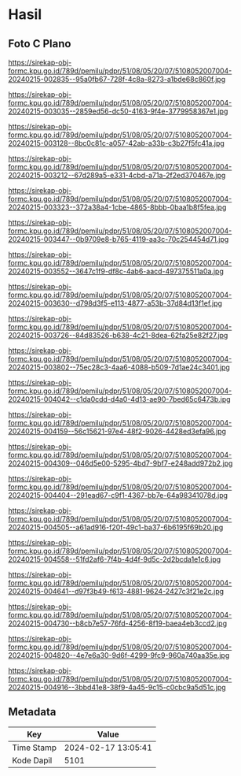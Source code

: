 # Hasil

## Foto C Plano

https://sirekap-obj-formc.kpu.go.id/789d/pemilu/pdpr/51/08/05/20/07/5108052007004-20240215-002835--95a0fb67-728f-4c8a-8273-a1bde68c860f.jpg

https://sirekap-obj-formc.kpu.go.id/789d/pemilu/pdpr/51/08/05/20/07/5108052007004-20240215-003035--2859ed56-dc50-4163-9f4e-3779958367e1.jpg

https://sirekap-obj-formc.kpu.go.id/789d/pemilu/pdpr/51/08/05/20/07/5108052007004-20240215-003128--8bc0c81c-a057-42ab-a33b-c3b27f5fc41a.jpg

https://sirekap-obj-formc.kpu.go.id/789d/pemilu/pdpr/51/08/05/20/07/5108052007004-20240215-003212--67d289a5-e331-4cbd-a71a-2f2ed370467e.jpg

https://sirekap-obj-formc.kpu.go.id/789d/pemilu/pdpr/51/08/05/20/07/5108052007004-20240215-003323--372a38a4-1cbe-4865-8bbb-0baa1b8f5fea.jpg

https://sirekap-obj-formc.kpu.go.id/789d/pemilu/pdpr/51/08/05/20/07/5108052007004-20240215-003447--0b9709e8-b765-4119-aa3c-70c254454d71.jpg

https://sirekap-obj-formc.kpu.go.id/789d/pemilu/pdpr/51/08/05/20/07/5108052007004-20240215-003552--3647c1f9-df8c-4ab6-aacd-497375511a0a.jpg

https://sirekap-obj-formc.kpu.go.id/789d/pemilu/pdpr/51/08/05/20/07/5108052007004-20240215-003630--d798d3f5-e113-4877-a53b-37d84d13f1ef.jpg

https://sirekap-obj-formc.kpu.go.id/789d/pemilu/pdpr/51/08/05/20/07/5108052007004-20240215-003726--84d83526-b638-4c21-8dea-62fa25e82f27.jpg

https://sirekap-obj-formc.kpu.go.id/789d/pemilu/pdpr/51/08/05/20/07/5108052007004-20240215-003802--75ec28c3-4aa6-4088-b509-7d1ae24c3401.jpg

https://sirekap-obj-formc.kpu.go.id/789d/pemilu/pdpr/51/08/05/20/07/5108052007004-20240215-004042--c1da0cdd-d4a0-4d13-ae90-7bed65c6473b.jpg

https://sirekap-obj-formc.kpu.go.id/789d/pemilu/pdpr/51/08/05/20/07/5108052007004-20240215-004159--56c15621-97e4-48f2-9026-4428ed3efa96.jpg

https://sirekap-obj-formc.kpu.go.id/789d/pemilu/pdpr/51/08/05/20/07/5108052007004-20240215-004309--046d5e00-5295-4bd7-9bf7-e248add972b2.jpg

https://sirekap-obj-formc.kpu.go.id/789d/pemilu/pdpr/51/08/05/20/07/5108052007004-20240215-004404--291ead67-c9f1-4367-bb7e-64a98341078d.jpg

https://sirekap-obj-formc.kpu.go.id/789d/pemilu/pdpr/51/08/05/20/07/5108052007004-20240215-004505--a61ad916-f20f-49c1-ba37-6b6195f69b20.jpg

https://sirekap-obj-formc.kpu.go.id/789d/pemilu/pdpr/51/08/05/20/07/5108052007004-20240215-004558--51fd2af6-7f4b-4d4f-9d5c-2d2bcda1e1c6.jpg

https://sirekap-obj-formc.kpu.go.id/789d/pemilu/pdpr/51/08/05/20/07/5108052007004-20240215-004641--d97f3b49-f613-4881-9624-2427c3f21e2c.jpg

https://sirekap-obj-formc.kpu.go.id/789d/pemilu/pdpr/51/08/05/20/07/5108052007004-20240215-004730--b8cb7e57-76fd-4256-8f19-baea4eb3ccd2.jpg

https://sirekap-obj-formc.kpu.go.id/789d/pemilu/pdpr/51/08/05/20/07/5108052007004-20240215-004820--4e7e6a30-9d6f-4299-9fc9-960a740aa35e.jpg

https://sirekap-obj-formc.kpu.go.id/789d/pemilu/pdpr/51/08/05/20/07/5108052007004-20240215-004916--3bbd41e8-38f9-4a45-9c15-c0cbc9a5d51c.jpg


## Metadata

| Key        | Value               |
| ---------- | ------------------- |
| Time Stamp | 2024-02-17 13:05:41 |
| Kode Dapil | 5101                |



